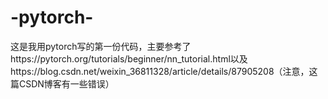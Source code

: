# -pytorch-
这是我用pytorch写的第一份代码，主要参考了https://pytorch.org/tutorials/beginner/nn_tutorial.html以及https://blog.csdn.net/weixin_36811328/article/details/87905208（注意，这篇CSDN博客有一些错误）
